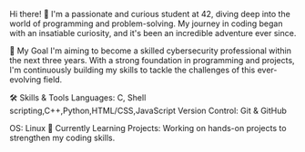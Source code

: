 Hi there! 👋
I'm a passionate and curious student at 42, diving deep into the world of programming and problem-solving. My journey in coding began with an insatiable curiosity, and it's been an incredible adventure ever since.

🎯 My Goal
I'm aiming to become a skilled cybersecurity professional within the next three years. With a strong foundation in  programming and projects, I'm continuously building my skills to tackle the challenges of this ever-evolving field.

🛠️ Skills & Tools
Languages: C, Shell scripting,C++,Python,HTML/CSS,JavaScript
Version Control: Git & GitHub

OS: Linux
🌱 Currently Learning
Projects: Working on hands-on projects to strengthen my coding skills.

